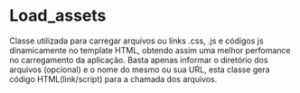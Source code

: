 # Load_assets
Classe utilizada para carregar arquivos ou links .css, .js e códigos js dinamicamente no template HTML, obtendo assim uma melhor perfomance no carregamento da aplicação. Basta apenas informar o diretório dos arquivos (opcional) e o nome do mesmo ou sua URL, esta classe gera código HTML(link/script) para a chamada dos arquivos.
